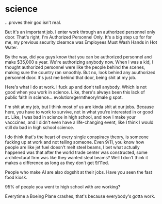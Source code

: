 # science

...proves their god isn't real. 

But it's an important job. I enter work through an authorized personnel only door. That's right, I'm Authorized Personnel Only. It's a big step up for for me, my previous security clearnce was Employees Must Wash Hands in Hot Water. 

By the way, did you guys know that you can be authorized personnel and make $35,000 a year. We're authorizing anybody now. When I was a kid, I thought authorized personnel were like the people behind the scenes, making sure the country ran smoothly. But no, look behind any auuthorized personnel door. It's just me behind that door, being shit at my job. 

Here's what I do at work. I fuck up and don't tell anybody. Which is not good when you work in science. Like, there's always been this lack of public faith in science... evolution/germtheory/male g spot.

I'm shit at my job, but I think most of us are kinda shit at our jobs. Because here, you have to work to survive, not in what you're interested in or good at. Like, I was bad in science in high school, and now I make your vacccines, and I didn't even have a life-changing event, like I think I would still do bad in high school science.


I do think that's the heart of every single conspiracy theory, is someone fucking up at work and not telling someone. Even 9/11, you know how people are like jet fuel doesn't melt steel beams, I bet what actually happened was that after the world trade center was constructed, some architectural firm was like they wanted steal beams? Well I don't think it makes a difference as long as they don't get 9/11ed. 



People who make AI are also dogshit at their jobs. Have you seen the fast food kiosk. 

95% of people you went to high school with are working? 

Everytime a Boeing Plane crashes, that's because everybody's gotta work. 








 
